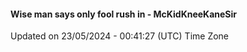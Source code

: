 #### Wise man says only fool rush in - McKidKneeKaneSir
Updated on 23/05/2024 - 00:41:27 (UTC) Time Zone
